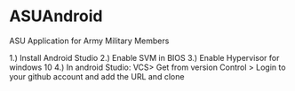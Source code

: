 # ASUAndroid
ASU Application for Army Military Members


1.) Install Android Studio
2.) Enable SVM in BIOS
3.) Enable Hypervisor for windows 10
4.) In android Studio:   VCS> Get from version Control > Login to your github account and add the URL and clone
